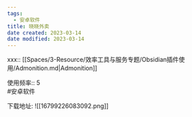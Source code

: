 ```yaml
---
tags:
  - 安卓软件
title: 晓晓外卖
date created: 2023-03-14
date modified: 2023-03-14
---
```

xxx:: [[Spaces/3-Resource/效率工具与服务专题/Obsidian插件使用/Admonition.md|Admonition]]

使用频率:: 5  
#安卓软件

下载地址:
![[16799226083092.png]]